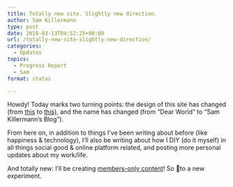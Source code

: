 ```yaml
---
title: Totally new site. Slightly new direction.
author: Sam Killermann
type: post
date: 2018-03-13T04:52:25+00:00
url: /totally-new-site-slightly-new-direction/
categories:
  - Updates
topics:
  - Progress Report
  - Sam
format: status

---
```

Howdy! Today marks two turning points: the design of this site has changed (from [this][1] to [this][2]), and the name has changed (from &#8220;Dear World&#8221; to &#8220;Sam Killermann&#8217;s Blog&#8221;).

From here on, in addition to things I&#8217;ve been writing about before (like happiness & technology), I&#8217;ll also be writing about how I DIY (do it myself) in all things social good & online platform related, and posting more personal updates about my work/life.

And totally new: I&#8217;ll be creating [members-only content][3]! So 🤞to a new experiment.

 [1]: https://web.archive.org/web/20170731194416/https://68209f6a-2582-4117-844c-6f8b8e7f8ab5.app.getshifter.io:52053
 [2]: https://68209f6a-2582-4117-844c-6f8b8e7f8ab5.app.getshifter.io:52053
 [3]: /sign-up/